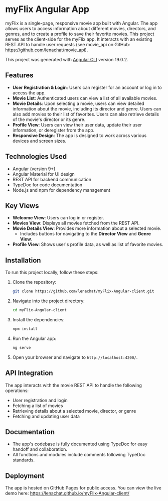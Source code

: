 # myFlix Angular App

myFlix is a single-page, responsive movie app built with Angular. The app allows users to access information about different movies, directors, and genres, and to create a profile to save their favorite movies. This project serves as the client-side for the myFlix app. It interacts with an existing REST API to handle user requests (see movie_api on GitHub: https://github.com/lenachat/movie_api).

This project was generated with [Angular CLI](https://github.com/angular/angular-cli) version 19.0.2.

## Features

- **User Registration & Login**: Users can register for an account or log in to access the app.
- **Movie List**: Authenticated users can view a list of all available movies.
- **Movie Details**: Upon selecting a movie, users can view detailed information about the movie, including its director and genre. Users can also add movies to their list of favorites. Users can also retrieve details of the movie's director or its genre.
- **Profile View**: Users can view their user data, update their user information, or deregister from the app.
- **Responsive Design**: The app is designed to work across various devices and screen sizes.

## Technologies Used

- Angular (version 9+)
- Angular Material for UI design
- REST API for backend communication
- TypeDoc for code documentation
- Node.js and npm for dependency management

## Key Views

- **Welcome View**: Users can log in or register.
- **Movies View**: Displays all movies fetched from the REST API.
- **Movie Details View**: Provides more information about a selected movie.
  - Includes buttons for navigating to the **Director View** and **Genre View**.
- **Profile View**: Shows user's profile data, as well as list of favorite movies.

## Installation

To run this project locally, follow these steps:

1. Clone the repository:
    ```bash
    git clone https://github.com/lenachat/myFlix-Angular-client.git
    ```

2. Navigate into the project directory:
    ```bash
    cd myFlix-Angular-client
    ```

3. Install the dependencies:
    ```bash
    npm install
    ```

4. Run the Angular app:
    ```bash
    ng serve
    ```

5. Open your browser and navigate to `http://localhost:4200/`.

## API Integration

The app interacts with the movie REST API to handle the following operations:

- User registration and login
- Fetching a list of movies
- Retrieving details about a selected movie, director, or genre
- Fetching and updating user data

## Documentation

- The app's codebase is fully documented using TypeDoc for easy handoff and collaboration.
- All functions and modules include comments following TypeDoc standards.

## Deployment

The app is hosted on GitHub Pages for public access. You can view the live demo here: https://lenachat.github.io/myFlix-Angular-client/

